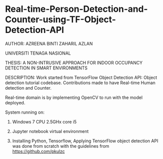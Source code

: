 # Real-time-Person-Detection-and-Counter-using-TF-Object-Detection-API
AUTHOR: AZREENA BINTI ZAHARIL AZLAN

UNIVERSITI TENAGA NASIONAL

THESIS: A NON-INTRUSIVE APPROACH FOR INDOOR OCCUPANCY DETECTION IN SMART ENVIRONMENTS

DESCRIPTION: Work started from TensorFlow Object Detection API: Object detection tutorial codebase. Contributions made to have Real-time Human detection and Counter. 

Real-time domain is by implementing OpenCV to run with the model deployed.

System running on:

1. Windows 7 CPU 2.5GHx core i5

2. Jupyter notebook virtual environment

3. Installing Python, Tensorflow, Applying TensorFlow object detection API was done from scratch with the guidelines from https://github.com/pkulzc
